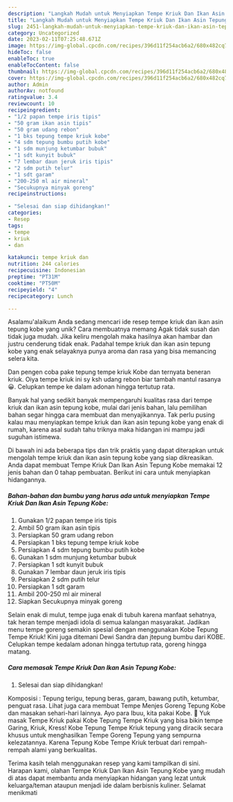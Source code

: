 ```yaml
---
description: "Langkah Mudah untuk Menyiapkan Tempe Kriuk Dan Ikan Asin Tepung Kobe{ yang Enak Banget"
title: "Langkah Mudah untuk Menyiapkan Tempe Kriuk Dan Ikan Asin Tepung Kobe{ yang Enak Banget"
slug: 2451-langkah-mudah-untuk-menyiapkan-tempe-kriuk-dan-ikan-asin-tepung-kobe-yang-enak-banget
category: Uncategorized
date: 2023-02-11T07:25:48.671Z
image: https://img-global.cpcdn.com/recipes/396d11f254acb6a2/680x482cq70/tempe-kriuk-dan-ikan-asin-tepung-kobe-foto-resep-utama.jpg
hideToc: false
enableToc: true
enableTocContent: false
thumbnail: https://img-global.cpcdn.com/recipes/396d11f254acb6a2/680x482cq70/tempe-kriuk-dan-ikan-asin-tepung-kobe-foto-resep-utama.jpg
cover: https://img-global.cpcdn.com/recipes/396d11f254acb6a2/680x482cq70/tempe-kriuk-dan-ikan-asin-tepung-kobe-foto-resep-utama.jpg
author: Admin
authorAv: notfound
ratingvalue: 3.4
reviewcount: 10
recipeingredient:
- "1/2 papan tempe iris tipis"
- "50 gram ikan asin tipis"
- "50 gram udang rebon"
- "1 bks tepung tempe kriuk kobe"
- "4 sdm tepung bumbu putih kobe"
- "1 sdm munjung ketumbar bubuk"
- "1 sdt kunyit bubuk"
- "7 lembar daun jeruk iris tipis"
- "2 sdm putih telur"
- "1 sdt garam"
- "200-250 ml air mineral"
- "Secukupnya minyak goreng"
recipeinstructions:

- "Selesai dan siap dihidangkan!"
categories:
- Resep
tags:
- tempe
- kriuk
- dan

katakunci: tempe kriuk dan 
nutrition: 244 calories
recipecuisine: Indonesian
preptime: "PT31M"
cooktime: "PT50M"
recipeyield: "4"
recipecategory: Lunch

---
```



Asalamu'alaikum Anda sedang mencari ide resep tempe kriuk dan ikan asin tepung kobe yang unik? Cara membuatnya memang Agak tidak susah dan tidak juga mudah. Jika keliru mengolah maka hasilnya akan hambar dan justru cenderung tidak enak. Padahal tempe kriuk dan ikan asin tepung kobe yang enak selayaknya punya aroma dan rasa yang bisa memancing selera kita.


Dan pengen coba pake tepung tempe kriuk Kobe dan ternyata beneran kriuk. Oiya tempe kriuk ini sy ksh udang rebon biar tambah mantul rasanya 😀. Celupkan tempe ke dalam adonan hingga tertutup rata.

Banyak hal yang sedikit banyak mempengaruhi kualitas rasa dari tempe kriuk dan ikan asin tepung kobe, mulai dari jenis bahan, lalu pemilihan bahan segar hingga cara membuat dan menyajikannya. Tak perlu pusing kalau mau menyiapkan tempe kriuk dan ikan asin tepung kobe yang enak di rumah, karena asal sudah tahu triknya maka hidangan ini mampu jadi suguhan istimewa.


Di bawah ini ada beberapa tips dan trik praktis yang dapat diterapkan untuk mengolah tempe kriuk dan ikan asin tepung kobe yang siap dikreasikan. Anda dapat membuat Tempe Kriuk Dan Ikan Asin Tepung Kobe memakai 12 jenis bahan dan 0 tahap pembuatan. Berikut ini cara untuk menyiapkan hidangannya.

<!--inarticleads1-->

##### Bahan-bahan dan bumbu yang harus ada untuk menyiapkan Tempe Kriuk Dan Ikan Asin Tepung Kobe:

1. Gunakan 1/2 papan tempe iris tipis
1. Ambil 50 gram ikan asin tipis
1. Persiapkan 50 gram udang rebon
1. Persiapkan 1 bks tepung tempe kriuk kobe
1. Persiapkan 4 sdm tepung bumbu putih kobe
1. Gunakan 1 sdm munjung ketumbar bubuk
1. Persiapkan 1 sdt kunyit bubuk
1. Gunakan 7 lembar daun jeruk iris tipis
1. Persiapkan 2 sdm putih telur
1. Persiapkan 1 sdt garam
1. Ambil 200-250 ml air mineral
1. Siapkan Secukupnya minyak goreng


Selain enak di mulut, tempe juga enak di tubuh karena manfaat sehatnya, tak heran tempe menjadi idola di semua kalangan masyarakat. Jadikan menu tempe goreng semakin spesial dengan menggunakan Kobe Tepung Tempe Kriuk! Kini juga ditemani Dewi Sandra dan jtepung bumbu dari KOBE. Celupkan tempe kedalam adonan hingga tertutup rata, goreng hingga matang. 

<!--inarticleads2-->

##### Cara memasak Tempe Kriuk Dan Ikan Asin Tepung Kobe:


1. Selesai dan siap dihidangkan!

Komposisi : Tepung terigu, tepung beras, garam, bawang putih, ketumbar, penguat rasa. Lihat juga cara membuat Tempe Menjes Goreng Tepung Kobe dan masakan sehari-hari lainnya. Ayo para Ibuu, kita pakai Kobe. 🎵 Yuk masak Tempe Kriuk pakai Kobe Tepung Tempe Kriuk yang bisa bikin tempe Garing, Kriuk, Kress! Kobe Tepung Tempe Kriuk tepung yang diracik secara khusus untuk menghasilkan Tempe Goreng Tepung yang sempurna kelezatannya. Karena Tepung Kobe Tempe Kriuk terbuat dari rempah-rempah alami yang berkualitas. 

Terima kasih telah menggunakan resep yang kami tampilkan di sini. Harapan kami, olahan Tempe Kriuk Dan Ikan Asin Tepung Kobe yang mudah di atas dapat membantu anda menyiapkan hidangan yang lezat untuk keluarga/teman ataupun menjadi ide dalam berbisnis kuliner. Selamat menikmati
